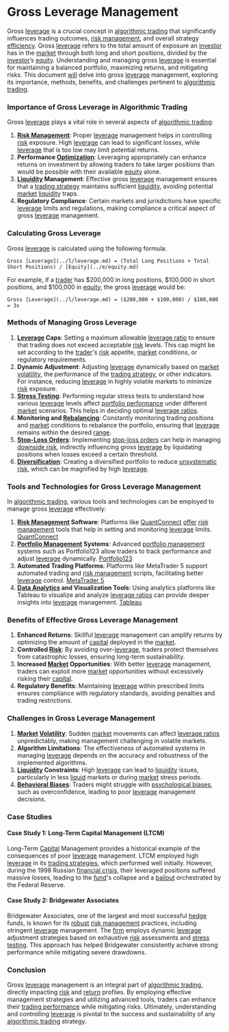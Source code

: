 # Gross Leverage Management

Gross [leverage](../l/leverage.md) is a crucial concept in [algorithmic trading](../a/algorithmic_trading.md) that significantly influences trading outcomes, [risk management](../r/risk_management.md), and overall strategy [efficiency](../e/efficiency.md). Gross [leverage](../l/leverage.md) refers to the total amount of exposure an [investor](../i/investor.md) has in the [market](../m/market.md) through both long and short positions, divided by the [investor](../i/investor.md)’s [equity](../e/equity.md). Understanding and managing gross [leverage](../l/leverage.md) is essential for maintaining a balanced portfolio, maximizing returns, and mitigating risks. This document [will](../w/will.md) delve into gross [leverage](../l/leverage.md) management, exploring its importance, methods, benefits, and challenges pertinent to [algorithmic trading](../a/algorithmic_trading.md).

### Importance of Gross Leverage in Algorithmic Trading

Gross [leverage](../l/leverage.md) plays a vital role in several aspects of [algorithmic trading](../a/algorithmic_trading.md):

1. **[Risk Management](../r/risk_management.md)**: Proper [leverage](../l/leverage.md) management helps in controlling [risk](../r/risk.md) exposure. High [leverage](../l/leverage.md) can lead to significant losses, while [leverage](../l/leverage.md) that is too low may limit potential returns.
2. **Performance [Optimization](../o/optimization.md)**: Leveraging appropriately can enhance returns on investment by allowing traders to take larger positions than would be possible with their available [equity](../e/equity.md) alone.
3. **[Liquidity](../l/liquidity.md) Management**: Effective gross [leverage](../l/leverage.md) management ensures that a [trading strategy](../t/trading_strategy.md) maintains sufficient [liquidity](../l/liquidity.md), avoiding potential [market](../m/market.md) [liquidity](../l/liquidity.md) traps.
4. **Regulatory Compliance**: Certain markets and jurisdictions have specific [leverage](../l/leverage.md) limits and regulations, making compliance a critical aspect of gross [leverage](../l/leverage.md) management.

### Calculating Gross Leverage

Gross [leverage](../l/leverage.md) is calculated using the following formula:

```
Gross [Leverage](../l/leverage.md) = (Total Long Positions + Total Short Positions) / [Equity](../e/equity.md)
```

For example, if a [trader](../t/trader.md) has $200,000 in long positions, $100,000 in short positions, and $100,000 in [equity](../e/equity.md), the gross [leverage](../l/leverage.md) would be:

```
Gross [Leverage](../l/leverage.md) = ($200,000 + $100,000) / $100,000 = 3x
```

### Methods of Managing Gross Leverage

1. **[Leverage](../l/leverage.md) Caps**: Setting a maximum allowable [leverage ratio](../l/leverage_ratio.md) to ensure that trading does not exceed acceptable [risk](../r/risk.md) levels. This cap might be set according to the [trader](../t/trader.md)'s [risk](../r/risk.md) appetite, [market](../m/market.md) conditions, or regulatory requirements.
2. **Dynamic Adjustment**: Adjusting [leverage](../l/leverage.md) dynamically based on [market](../m/market.md) [volatility](../v/volatility.md), the performance of the [trading strategy](../t/trading_strategy.md), or other indicators. For instance, reducing [leverage](../l/leverage.md) in highly volatile markets to minimize [risk](../r/risk.md) exposure.
3. **[Stress Testing](../s/stress_testing_in_trading.md)**: Performing regular stress tests to understand how various [leverage](../l/leverage.md) levels affect [portfolio performance](../p/portfolio_performance.md) under different [market](../m/market.md) scenarios. This helps in deciding optimal [leverage ratios](../l/leverage_ratios.md).
4. **Monitoring and [Rebalancing](../r/rebalancing.md)**: Constantly monitoring trading positions and [market](../m/market.md) conditions to rebalance the portfolio, ensuring that [leverage](../l/leverage.md) remains within the desired [range](../r/range.md).
5. **[Stop-Loss Orders](../s/stop-loss_orders.md)**: Implementing [stop-loss orders](../s/stop-loss_orders.md) can help in managing [downside risk](../d/downside_risk.md), indirectly influencing gross [leverage](../l/leverage.md) by liquidating positions when losses exceed a certain threshold.
6. **[Diversification](../d/diversification.md)**: Creating a diversified portfolio to reduce [unsystematic risk](../u/unsystematic_risk.md), which can be magnified by high [leverage](../l/leverage.md).

### Tools and Technologies for Gross Leverage Management

In [algorithmic trading](../a/algorithmic_trading.md), various tools and technologies can be employed to manage gross [leverage](../l/leverage.md) effectively:

1. **[Risk Management](../r/risk_management.md) Software**: Platforms like [QuantConnect](../q/quantconnect.md) [offer](../o/offer.md) [risk management](../r/risk_management.md) tools that help in setting and monitoring [leverage](../l/leverage.md) limits. [QuantConnect](https://www.quantconnect.com/)
2. **[Portfolio Management](../p/portfolio_management.md) Systems**: Advanced [portfolio management](../p/portfolio_management.md) systems such as Portfolio123 allow traders to track performance and adjust [leverage](../l/leverage.md) dynamically. [Portfolio123](https://www.portfolio123.com/)
3. **Automated Trading Platforms**: Platforms like MetaTrader 5 support automated trading and [risk management](../r/risk_management.md) scripts, facilitating better [leverage](../l/leverage.md) control. [MetaTrader 5](https://www.metatrader5.com/)
4. **[Data Analytics](../d/data_analytics.md) and Visualization Tools**: Using analytics platforms like Tableau to visualize and analyze [leverage ratios](../l/leverage_ratios.md) can provide deeper insights into [leverage](../l/leverage.md) management. [Tableau](https://www.tableau.com/)

### Benefits of Effective Gross Leverage Management

1. **Enhanced Returns**: Skillful [leverage](../l/leverage.md) management can amplify returns by optimizing the amount of [capital](../c/capital.md) deployed in the [market](../m/market.md).
2. **Controlled [Risk](../r/risk.md)**: By avoiding over-[leverage](../l/leverage.md), traders protect themselves from catastrophic losses, ensuring long-term sustainability.
3. **Increased [Market](../m/market.md) Opportunities**: With better [leverage](../l/leverage.md) management, traders can exploit more [market](../m/market.md) opportunities without excessively risking their [capital](../c/capital.md).
4. **Regulatory Benefits**: Maintaining [leverage](../l/leverage.md) within prescribed limits ensures compliance with regulatory standards, avoiding penalties and trading restrictions.

### Challenges in Gross Leverage Management

1. **[Market](../m/market.md) [Volatility](../v/volatility.md)**: Sudden [market](../m/market.md) movements can affect [leverage ratios](../l/leverage_ratios.md) unpredictably, making management challenging in volatile markets.
2. **Algorithm Limitations**: The effectiveness of automated systems in managing [leverage](../l/leverage.md) depends on the accuracy and robustness of the implemented algorithms.
3. **[Liquidity](../l/liquidity.md) Constraints**: High [leverage](../l/leverage.md) can lead to [liquidity](../l/liquidity.md) issues, particularly in less [liquid](../l/liquid.md) markets or during [market](../m/market.md) stress periods.
4. **[Behavioral Biases](../b/behavioral_biases_in_trading.md)**: Traders might struggle with [psychological biases](../p/psychological_biases_in_trading.md), such as overconfidence, leading to poor [leverage](../l/leverage.md) management decisions.

### Case Studies

#### Case Study 1: Long-Term Capital Management (LTCM)

Long-Term [Capital](../c/capital.md) Management provides a historical example of the consequences of poor [leverage](../l/leverage.md) management. LTCM employed high [leverage](../l/leverage.md) in its [trading strategies](../t/trading_strategies.md), which performed well initially. However, during the 1998 Russian [financial crisis](../f/financial_crisis.md), their leveraged positions suffered massive losses, leading to the [fund](../f/fund.md)'s collapse and a [bailout](../b/bailout.md) orchestrated by the Federal Reserve.

#### Case Study 2: Bridgewater Associates

Bridgewater Associates, one of the largest and most successful [hedge](../h/hedge.md) funds, is known for its [robust](../r/robust.md) [risk management](../r/risk_management.md) practices, including stringent [leverage](../l/leverage.md) management. The [firm](../f/firm.md) employs dynamic [leverage](../l/leverage.md) adjustment strategies based on exhaustive [risk](../r/risk.md) assessments and [stress testing](../s/stress_testing_in_trading.md). This approach has helped Bridgewater consistently achieve strong performance while mitigating severe drawdowns.

### Conclusion

Gross [leverage](../l/leverage.md) management is an integral part of [algorithmic trading](../a/algorithmic_trading.md), directly impacting [risk](../r/risk.md) and [return](../r/return.md) profiles. By employing effective management strategies and utilizing advanced tools, traders can enhance their [trading performance](../t/trading_performance.md) while mitigating risks. Ultimately, understanding and controlling [leverage](../l/leverage.md) is pivotal to the success and sustainability of any [algorithmic trading](../a/algorithmic_trading.md) strategy.

